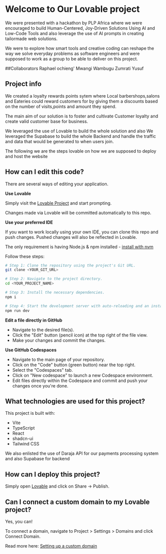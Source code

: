 # Welcome to Our Lovable project
We were presented with a hackathon by PLP Africa where we were encouraged to build Human-Centered, Joy-Driven Solutions Using AI and Low-Code Tools and also leverage the use of AI prompts in creating  tailormade web solutions.

 We were to explore how smart tools and creative coding can reshape the way we solve everyday problems as software engineers and were supposed to work as a group to be able to deliver on this project.

##Collaborators
Raphael ochieng'
Mwangi Wambugu 
Zumrati Yusuf
## Project info

We created a loyalty rewards points sytem where Local barbershops,salons and Eateries could reward customers for by giving them a discounts  based on the number of visits,points and amount they spend.

The main aim of our solution is to foster  and cultivate Customer loyalty and create  valid customer base for business.

We leveraged the use of Lovable to build the whole solution and also We leveraged the Supabase to build the whole Backend and handle the traffic and data that would be generated to when users join.

The following we are the steps lovable on how we are supposed to deploy and host the website

## How can I edit this code?

There are several ways of editing your application.

**Use Lovable**

Simply visit the [Lovable Project](https://lovable.dev/projects/6e3478ed-2ce2-41f7-8746-ea5864b1609b) and start prompting.

Changes made via Lovable will be committed automatically to this repo.

**Use your preferred IDE**

If you want to work locally using your own IDE, you can clone this repo and push changes. Pushed changes will also be reflected in Lovable.

The only requirement is having Node.js & npm installed - [install with nvm](https://github.com/nvm-sh/nvm#installing-and-updating)

Follow these steps:

```sh
# Step 1: Clone the repository using the project's Git URL.
git clone <YOUR_GIT_URL>

# Step 2: Navigate to the project directory.
cd <YOUR_PROJECT_NAME>

# Step 3: Install the necessary dependencies.
npm i

# Step 4: Start the development server with auto-reloading and an instant preview.
npm run dev
```

**Edit a file directly in GitHub**

- Navigate to the desired file(s).
- Click the "Edit" button (pencil icon) at the top right of the file view.
- Make your changes and commit the changes.

**Use GitHub Codespaces**

- Navigate to the main page of your repository.
- Click on the "Code" button (green button) near the top right.
- Select the "Codespaces" tab.
- Click on "New codespace" to launch a new Codespace environment.
- Edit files directly within the Codespace and commit and push your changes once you're done.

## What technologies are used for this project?

This project is built with:

- Vite
- TypeScript
- React
- shadcn-ui
- Tailwind CSS
  
We also enlisted the use of Daraja API for our payments processing system and also Supabase for backend
## How can I deploy this project?

Simply open [Lovable](https://lovable.dev/projects/6e3478ed-2ce2-41f7-8746-ea5864b1609b) and click on Share -> Publish.

## Can I connect a custom domain to my Lovable project?

Yes, you can!

To connect a domain, navigate to Project > Settings > Domains and click Connect Domain.

Read more here: [Setting up a custom domain](https://docs.lovable.dev/tips-tricks/custom-domain#step-by-step-guide)
